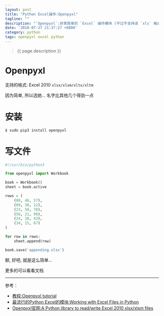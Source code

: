 ```yaml
---
layout: post
title: "Python Excel操作:Openpyxl"
tagline: ""
description: "`Openpyxl`:非常简单的 `Excel` 操作模块 (不过不支持读 `xls` 格式; 支持报表)"
date: '2018-07-27 21:37:27 +0800'
category: python
tags: openpyxl excel python
---
```

> {{ page.description }}

# Openpyxl
支持的格式: Excel 2010 `xlsx/xlsm/xltx/xltm`

因为简单, 所以选她... 名字比其他几个得劲一点

# 安装
```bash
$ sudo pip3 install openpyxl
```

# 写文件
```python
#!/usr/bin/python3

from openpyxl import Workbook

book = Workbook()
sheet = book.active

rows = (
    (88, 46, 57),
    (89, 38, 12),
    (23, 59, 78),
    (56, 21, 98),
    (24, 18, 43),
    (34, 15, 67)
)

for row in rows:
    sheet.append(row)

book.save('appending.xlsx')
```
额, 好吧, 就是这么简单... 

更多的可以看看文档

---
参考：
- [教程:Openpyxl tutorial](http://zetcode.com/articles/openpyxl/)
- [最流行的Python Excel的模块:Working with Excel Files in Python](http://www.python-excel.org/)
- [Openpyxl官网:A Python library to read/write Excel 2010 xlsx/xlsm files](https://openpyxl.readthedocs.io/en/stable/index.html)

